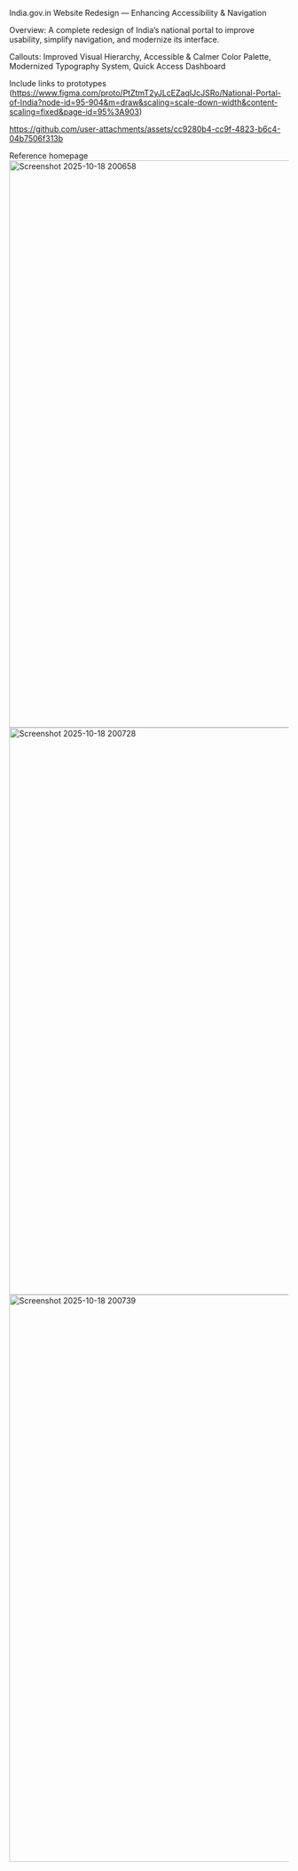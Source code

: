 India.gov.in Website Redesign — Enhancing Accessibility & Navigation

Overview:
A complete redesign of India’s national portal to improve usability, simplify navigation, and modernize its interface.

Callouts:
Improved Visual Hierarchy, Accessible & Calmer Color Palette, Modernized Typography System, Quick Access Dashboard 

Include links to prototypes 
(https://www.figma.com/proto/PtZtmT2yJLcEZaqIJcJSRo/National-Portal-of-India?node-id=95-904&m=draw&scaling=scale-down-width&content-scaling=fixed&page-id=95%3A903)

https://github.com/user-attachments/assets/cc9280b4-cc9f-4823-b6c4-04b7506f313b




Reference homepage
<img width="1920" height="1020" alt="Screenshot 2025-10-18 200658" src="https://github.com/user-attachments/assets/11865409-9e4f-434c-a297-683e7a9cacda" />
<img width="1920" height="1020" alt="Screenshot 2025-10-18 200728" src="https://github.com/user-attachments/assets/a2bdf194-7149-45d1-8369-57b0f7e7c95c" />
<img width="1920" height="1020" alt="Screenshot 2025-10-18 200739" src="https://github.com/user-attachments/assets/5deec3d8-6deb-4891-8e7b-2ca199145d26" />

